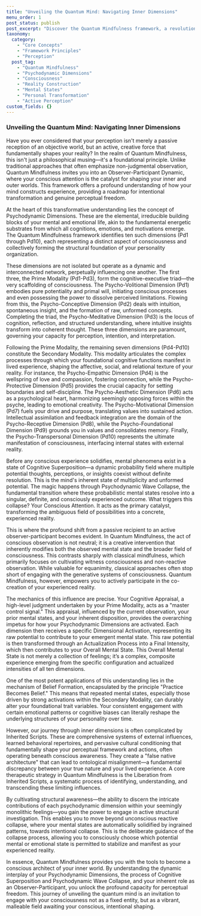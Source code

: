 ```yaml
---
title: "Unveiling the Quantum Mind: Navigating Inner Dimensions"
menu_order: 1
post_status: publish
post_excerpt: "Discover the Quantum Mindfulness framework, a revolutionary approach that views perception not as passive reception, but as an active force shaping your reality. This post explores the Psychodynamic Dimensions, the process of Psychodynamic Wave Collapse, and how conscious attention empowers you to navigate and transform your inner world, fostering true perceptual freedom."
taxonomy:
  category:
    - "Core Concepts"
    - "Framework Principles"
    - "Perception"
  post_tag:
    - "Quantum Mindfulness"
    - "Psychodynamic Dimensions"
    - "Consciousness"
    - "Reality Construction"
    - "Mental States"
    - "Personal Transformation"
    - "Active Perception"
custom_fields: {}
---
```


### Unveiling the Quantum Mind: Navigating Inner Dimensions

Have you ever considered that your perception isn't merely a passive reception of an objective world, but an active, creative force that fundamentally shapes your reality? In the realm of Quantum Mindfulness, this isn't just a philosophical musing—it's a foundational principle. Unlike traditional approaches that often emphasize non-judgmental observation, Quantum Mindfulness invites you into an Observer-Participant Dynamic, where your conscious attention is the catalyst for shaping your inner and outer worlds. This framework offers a profound understanding of how your mind constructs experience, providing a roadmap for intentional transformation and genuine perceptual freedom.

At the heart of this transformative understanding lies the concept of Psychodynamic Dimensions. These are the elemental, irreducible building blocks of your mental and emotional life, akin to the fundamental energetic substrates from which all cognitions, emotions, and motivations emerge. The Quantum Mindfulness framework identifies ten such dimensions (Pd1 through Pd10), each representing a distinct aspect of consciousness and collectively forming the structural foundation of your personality organization.

These dimensions are not isolated but operate as a dynamic and interconnected network, perpetually influencing one another. The first three, the Prime Modality (Pd1-Pd3), form the cognitive-executive triad—the very scaffolding of consciousness. The Psycho-Volitional Dimension (Pd1) embodies pure potentiality and primal will, initiating conscious processes and even possessing the power to dissolve perceived limitations. Flowing from this, the Psycho-Conceptive Dimension (Pd2) deals with intuition, spontaneous insight, and the formation of raw, unformed concepts. Completing the triad, the Psycho-Meditative Dimension (Pd3) is the locus of cognition, reflection, and structured understanding, where intuitive insights transform into coherent thought. These three dimensions are paramount, governing your capacity for perception, intention, and interpretation.

Following the Prime Modality, the remaining seven dimensions (Pd4-Pd10) constitute the Secondary Modality. This modality articulates the complex processes through which your foundational cognitive functions manifest in lived experience, shaping the affective, social, and relational texture of your reality. For instance, the Psycho-Empathic Dimension (Pd4) is the wellspring of love and compassion, fostering connection, while the Psycho-Protective Dimension (Pd5) provides the crucial capacity for setting boundaries and self-discipline. The Psycho-Aesthetic Dimension (Pd6) acts as a psychological heart, harmonizing seemingly opposing forces within the psyche, leading to emotional creativity. The Psycho-Motivational Dimension (Pd7) fuels your drive and purpose, translating values into sustained action. Intellectual assimilation and feedback integration are the domain of the Psycho-Receptive Dimension (Pd8), while the Psycho-Foundational Dimension (Pd9) grounds you in values and consolidates memory. Finally, the Psycho-Transpersonal Dimension (Pd10) represents the ultimate manifestation of consciousness, interfacing internal states with external reality.

Before any conscious experience solidifies, mental phenomena exist in a state of Cognitive Superposition—a dynamic probability field where multiple potential thoughts, perceptions, or insights coexist without definite resolution. This is the mind's inherent state of multiplicity and unformed potential. The magic happens through Psychodynamic Wave Collapse, the fundamental transition where these probabilistic mental states resolve into a singular, definite, and consciously experienced outcome. What triggers this collapse? Your Conscious Attention. It acts as the primary catalyst, transforming the ambiguous field of possibilities into a concrete, experienced reality.

This is where the profound shift from a passive recipient to an active observer-participant becomes evident. In Quantum Mindfulness, the act of conscious observation is not neutral; it is a creative intervention that inherently modifies both the observed mental state and the broader field of consciousness. This contrasts sharply with classical mindfulness, which primarily focuses on cultivating witness consciousness and non-reactive observation. While valuable for equanimity, classical approaches often stop short of engaging with the generative systems of consciousness. Quantum Mindfulness, however, empowers you to actively participate in the co-creation of your experienced reality.

The mechanics of this influence are precise. Your Cognitive Appraisal, a high-level judgment undertaken by your Prime Modality, acts as a "master control signal." This appraisal, influenced by the current observation, your prior mental states, and your inherent disposition, provides the overarching impetus for how your Psychodynamic Dimensions are activated. Each dimension then receives a specific Dimensional Activation, representing its raw potential to contribute to your emergent mental state. This raw potential is then transformed through an Actualization Process into a Final Intensity, which then contributes to your Overall Mental State. This Overall Mental State is not merely a collection of feelings; it’s a complex, composite experience emerging from the specific configuration and actualized intensities of all ten dimensions.

One of the most potent applications of this understanding lies in the mechanism of Belief Formation, encapsulated by the principle "Practice Becomes Belief." This means that repeated mental states, especially those driven by strong activations within the Secondary Modality, can durably alter your foundational trait variables. Your consistent engagement with certain emotional patterns or cognitive biases can literally reshape the underlying structures of your personality over time.

However, our journey through inner dimensions is often complicated by Inherited Scripts. These are comprehensive systems of external influences, learned behavioral repertoires, and pervasive cultural conditioning that fundamentally shape your perceptual framework and actions, often operating beneath conscious awareness. They create a "false native architecture" that can lead to ontological misalignment—a fundamental discrepancy between your true nature and your lived experience. A core therapeutic strategy in Quantum Mindfulness is the Liberation from Inherited Scripts, a systematic process of identifying, understanding, and transcending these limiting influences.

By cultivating structural awareness—the ability to discern the intricate contributions of each psychodynamic dimension within your seemingly monolithic feelings—you gain the power to engage in active structural investigation. This enables you to move beyond unconscious reactive collapse, where your mental states are automatically solidified by ingrained patterns, towards intentional collapse. This is the deliberate guidance of the collapse process, allowing you to consciously choose which potential mental or emotional state is permitted to stabilize and manifest as your experienced reality.

In essence, Quantum Mindfulness provides you with the tools to become a conscious architect of your inner world. By understanding the dynamic interplay of your Psychodynamic Dimensions, the process of Cognitive Superposition and Psychodynamic Wave Collapse, and your inherent role as an Observer-Participant, you unlock the profound capacity for perceptual freedom. This journey of unveiling the quantum mind is an invitation to engage with your consciousness not as a fixed entity, but as a vibrant, malleable field awaiting your conscious, intentional shaping.